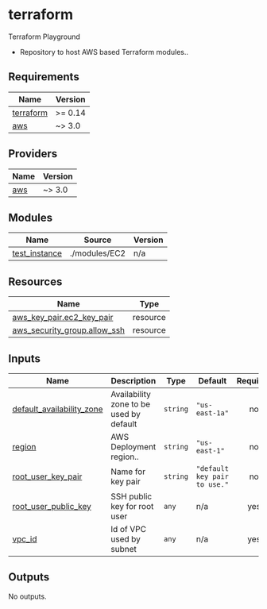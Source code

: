 # terraform
Terraform Playground

- Repository to host AWS based Terraform modules..

<!-- BEGIN_TF_DOCS -->
## Requirements

| Name | Version |
|------|---------|
| <a name="requirement_terraform"></a> [terraform](#requirement\_terraform) | >= 0.14 |
| <a name="requirement_aws"></a> [aws](#requirement\_aws) | ~> 3.0 |

## Providers

| Name | Version |
|------|---------|
| <a name="provider_aws"></a> [aws](#provider\_aws) | ~> 3.0 |

## Modules

| Name | Source | Version |
|------|--------|---------|
| <a name="module_test_instance"></a> [test\_instance](#module\_test\_instance) | ./modules/EC2 | n/a |

## Resources

| Name | Type |
|------|------|
| [aws_key_pair.ec2_key_pair](https://registry.terraform.io/providers/hashicorp/aws/latest/docs/resources/key_pair) | resource |
| [aws_security_group.allow_ssh](https://registry.terraform.io/providers/hashicorp/aws/latest/docs/resources/security_group) | resource |

## Inputs

| Name | Description | Type | Default | Required |
|------|-------------|------|---------|:--------:|
| <a name="input_default_availability_zone"></a> [default\_availability\_zone](#input\_default\_availability\_zone) | Availability zone to be used by default | `string` | `"us-east-1a"` | no |
| <a name="input_region"></a> [region](#input\_region) | AWS Deployment region.. | `string` | `"us-east-1"` | no |
| <a name="input_root_user_key_pair"></a> [root\_user\_key\_pair](#input\_root\_user\_key\_pair) | Name for key pair | `string` | `"default key pair to use."` | no |
| <a name="input_root_user_public_key"></a> [root\_user\_public\_key](#input\_root\_user\_public\_key) | SSH public key for root user | `any` | n/a | yes |
| <a name="input_vpc_id"></a> [vpc\_id](#input\_vpc\_id) | Id of VPC used by subnet | `any` | n/a | yes |

## Outputs

No outputs.
<!-- END_TF_DOCS -->